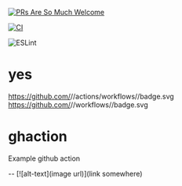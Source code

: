 [![PRs Are So Much Welcome](https://img.shields.io/badge/PRs-welcome-green.svg)](https://github.com/facebook/create-react-app/blob/main/CONTRIBUTING.md)

[![CI][ci-image]][ci-url]

[ci-image]: https://github.com/codingoutloud/ghaction/workflows/ESLint/badge.svg?event=push
[ci-url]: https://github.com/codingoutloud/ghaction/security/code-scanning

![ESLint](https://img.shields.io/badge/ESLint-4B3263?style=for-the-badge&logo=eslint&logoColor=white)

# yes

https://github.com/<org>/<repo>/actions/workflows/<filename>/badge.svg
https://github.com/<org>/<repo>/workflows/<workflow-name>/badge.svg

# ghaction
Example github action

-- [![alt-text](image url)](link somewhere)
